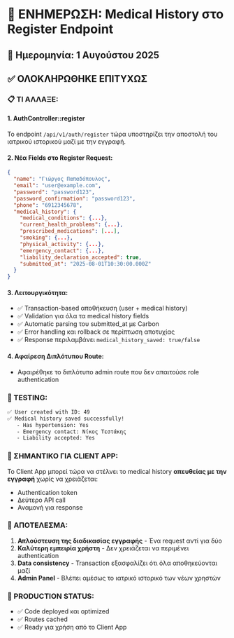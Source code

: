 # 🏥 **ΕΝΗΜΕΡΩΣΗ: Medical History στο Register Endpoint**

## 📅 **Ημερομηνία:** 1 Αυγούστου 2025

## ✅ **ΟΛΟΚΛΗΡΩΘΗΚΕ ΕΠΙΤΥΧΩΣ**

### **📋 ΤΙ ΑΛΛΑΞΕ:**

#### **1. AuthController::register**
Το endpoint `/api/v1/auth/register` τώρα υποστηρίζει την αποστολή του ιατρικού ιστορικού μαζί με την εγγραφή.

#### **2. Νέα Fields στο Register Request:**
```json
{
  "name": "Γιώργος Παπαδόπουλος",
  "email": "user@example.com",
  "password": "password123",
  "password_confirmation": "password123",
  "phone": "6912345678",
  "medical_history": {
    "medical_conditions": {...},
    "current_health_problems": {...},
    "prescribed_medications": [...],
    "smoking": {...},
    "physical_activity": {...},
    "emergency_contact": {...},
    "liability_declaration_accepted": true,
    "submitted_at": "2025-08-01T10:30:00.000Z"
  }
}
```

#### **3. Λειτουργικότητα:**
- ✅ Transaction-based αποθήκευση (user + medical history)
- ✅ Validation για όλα τα medical history fields
- ✅ Automatic parsing του submitted_at με Carbon
- ✅ Error handling και rollback σε περίπτωση αποτυχίας
- ✅ Response περιλαμβάνει `medical_history_saved: true/false`

#### **4. Αφαίρεση Διπλότυπου Route:**
- Αφαιρέθηκε το διπλότυπο admin route που δεν απαιτούσε role authentication

### **🧪 TESTING:**
```bash
✅ User created with ID: 49
✅ Medical history saved successfully!
   - Has hypertension: Yes
   - Emergency contact: Νίκος Τεστάκης
   - Liability accepted: Yes
```

### **📌 ΣΗΜΑΝΤΙΚΟ ΓΙΑ CLIENT APP:**

Το Client App μπορεί τώρα να στέλνει το medical history **απευθείας με την εγγραφή** χωρίς να χρειάζεται:
- Authentication token
- Δεύτερο API call
- Αναμονή για response

### **🎯 ΑΠΟΤΕΛΕΣΜΑ:**

1. **Απλούστευση της διαδικασίας εγγραφής** - Ένα request αντί για δύο
2. **Καλύτερη εμπειρία χρήστη** - Δεν χρειάζεται να περιμένει authentication
3. **Data consistency** - Transaction εξασφαλίζει ότι όλα αποθηκεύονται μαζί
4. **Admin Panel** - Βλέπει αμέσως το ιατρικό ιστορικό των νέων χρηστών

### **🚀 PRODUCTION STATUS:**
- ✅ Code deployed και optimized
- ✅ Routes cached
- ✅ Ready για χρήση από το Client App